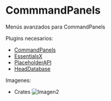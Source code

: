 # CommmandPanels
Menús avanzados para CommandPanels

Plugins necesarios:
- [CommandPanels](https://www.spigotmc.org/resources/commandpanels.67788/)
- [EssentialsX](https://essentialsx.net/downloads.html)
- [PlaceholderAPI](https://www.spigotmc.org/resources/placeholderapi.6245/)
- [HeadDatabase](https://www.spigotunlocked.com/resources/head-database.288/)

Imagenes:
- Crates
![Imagen2](https://github.com/TierraCraft1/CommmandPanels/assets/170255518/859b0bd1-77c4-41b9-80bf-58dcee8b118a)
